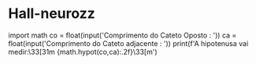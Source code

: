 # Hall-neurozz
  import math
co = float(input('Comprimento do Cateto Oposto : '))
ca = float(input('Comprimento do Cateto adjacente : '))
print(f'A hipotenusa vai medir:\33[31m {math.hypot(co,ca):.2f}\33[m')
